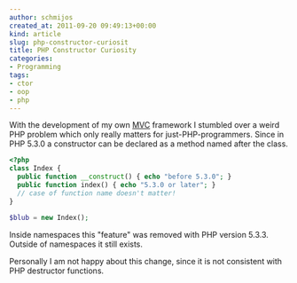 ```yaml
---
author: schmijos
created_at: 2011-09-20 09:49:13+00:00
kind: article
slug: php-constructor-curiosit
title: PHP Constructor Curiosity
categories:
- Programming
tags:
- ctor
- oop
- php
---
```


With the development of my own [MVC](http://en.wikipedia.org/wiki/Model%E2%80%93view%E2%80%93controller) framework I stumbled over a weird PHP problem which only really matters for just-PHP-programmers. Since in PHP 5.3.0 a constructor can be declared as a method named after the class.

```php
<?php
class Index {
  public function __construct() { echo "before 5.3.0"; }
  public function index() { echo "5.3.0 or later"; }
  // case of function name doesn't matter!
}

$blub = new Index();
```

Inside namespaces this "feature" was removed with PHP version 5.3.3. Outside of namespaces it still exists.

Personally I am not happy about this change, since it is not consistent with PHP destructor functions.
